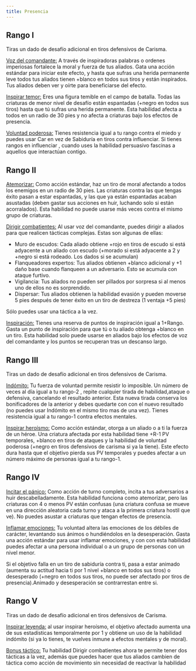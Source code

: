 ```yaml
---
title: Presencia
---
```


## Rango I

Tiras un dado de desafío adicional en tiros defensivos de Carisma.

<u>Voz del comandante:</u>  A través de inspiradoras palabras o ordenes imperiosas fortalece la moral y fuerza de tus aliados. Gata una acción estándar para iniciar este efecto, y hasta que sufras una herida permanente leve todos tus aliados tienen +blanco en todos sus tiros y están inspirados. Tus aliados deben ver y oírte para beneficiarse del efecto.

<u>Inspirar temor:</u> Eres una figura temible en el campo de batalla. Todas las criaturas de menor nivel de desafío están espantadas (+negro en todos sus tiros) hasta que tú sufras una herida permanente. Esta habilidad afecta a todos en un radio de 30 pies y no afecta a criaturas bajo los efectos de presencia.

<u>Voluntad poderosa:</u> Tienes resistencia igual a tu rango contra el miedo y puedes usar Car en vez de Sabiduría en tiros contra influenciar. Si tienes rangos en influenciar , cuando uses la habilidad persuasivo fascinas a aquellos que interactúan contigo.

## Rango II

<u>Atemorizar:</u> Como acción estándar, haz un tiro de moral afectando a todos  los enemigos en un radio de 30 pies. Las criaturas contra las que tengas éxito pasan a estar espantadas, y las que ya están espantadas acaban asustadas (deben gastar sus acciones en huir, luchando solo si están acorralados). Esta habilidad no puede usarse más veces contra el mismo grupo de criaturas.

<u>Dirigir combatientes:</u> Al usar voz del comandante, puedes dirigir a aliados para que realicen tácticas complejas. Estas son algunas de ellas:

- Muro de escudos: Cada aliado obtiene +rojo en tiros de escudo si está adyacente a un aliado con escudo (+morado si está adyacente a 2 y +negro si está rodeado. Los dados si se acumulan)
- Flanqueadores expertos: Tus aliados obtienen +blanco adicional y +1 daño base cuando flanqueen a un adversario. Esto se acumula con ataque furtivo.
- Vigilancia: Tus aliados no pueden ser pillados por sorpresa si al menos uno de ellos no es sorprendido.
- Dispersar: Tus aliados obtienen la habilidad evasión y pueden moverse 5 pies después de tener éxito en un tiro de destreza (1 ventaja +5 pies)

Sólo puedes usar una táctica a la vez.

<u>Inspiración:</u> Tienes una reserva de puntos de inspiración igual a 1+Rango. Gasta un punto de inspiración para que tú o tu aliado obtenga +blanco en un tiro. Esta habilidad solo puede usarse en aliados bajo los efectos de voz del comandante y los puntos se recuperan tras un descanso largo.

## Rango III

Tiras un dado de desafío adicional en tiros defensivos de Carisma.

<u>Indómito:</u> Tu fuerza de voluntad permite resistir lo imposible. Un número de veces al día igual a tu rango-2 , repite cualquier tirada de habilidad,ataque o defensiva, cancelando el resultado anterior. Esta nueva tirada conserva los bonificadores de la anterior y debes quedarte con con el nuevo resultado (no puedes usar Indómito en el mismo tiro mas de una vez). Tienes resistencia igual a tu rango-1 contra efectos mentales.

<u>Inspirar heroísmo:</u> Como acción estándar, otorga a un aliado o a ti la fuerza de un héroe. Una criatura afectada por esta habilidad tiene +R-1 PV temporales, +blanco en tiros de ataques y la habilidad de voluntad poderosa (+negro en tiros defensivos de carisma si ya la tiene). Este efecto dura hasta que el objetivo pierda sus PV temporales y puedes afectar a un número máximo de personas igual a tu rango-1.

## Rango IV

<u>Incitar el pánico:</u> Como acción de turno completo, incita a tus adversarios a huir descabelladamente. Esta habilidad funciona como atemorizar, pero las criaturas con 4 o menos PV están confusas (una criatura confusa se mueve en una dirección aleatoria cada turno y ataca a la primera criatura hostil que ve). No puedes asustar a criaturas que tengan efectos de presencia.

<u>Inflamar emociones:</u> Tu voluntad altera las emociones de los débiles de carácter, levantando sus ánimos o hundiéndolos en la desesperación. Gasta una acción estándar para usar inflamar emociones, y con con esta habilidad puedes afectar a una persona individual o a un grupo de personas con un nivel menor.

Si el objetivo falla en un tiro de sabiduría contra ti, pasa a estar animado (aumenta su actitud hacia ti por 1 nivel +blanco en todos sus tiros) o desesperado (+negro en todos sus tiros, no puede ser afectado por tiros de presencia).Animado y desesperación se contrarrestan entre si.

## Rango V

Tiras un dado de desafío adicional en tiros defensivos de Carisma.

<u>Inspirar leyenda:</u> al usar inspirar heroísmo, el objetivo afectado aumenta una de sus estadísticas temporalmente por 1 y obtiene un uso de la habilidad indómito (si ya lo tienes, te vuelves inmune a efectos mentales y de moral).

<u>Bonus táctico:</u> Tu habilidad Dirigir combatientes ahora te permite tener dos tácticas a la vez, además que puedes hacer que tus aliados cambien de táctica como acción de movimiento sin necesidad de reactivar la habilidad



